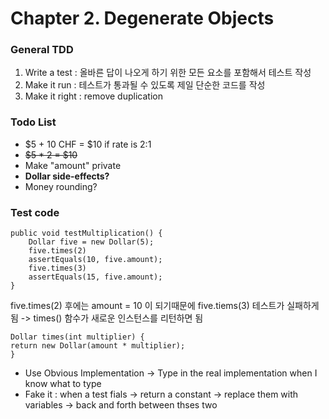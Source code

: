 # Chapter 2. Degenerate Objects

### General TDD

1. Write a test : 올바른 답이 나오게 하기 위한 모든 요소를 포함해서 테스트 작성
2. Make it run : 테스트가 통과될 수 있도록 제일 단순한 코드를 작성
3. Make it right : remove duplication

### Todo List

- $5 + 10 CHF = $10 if rate is 2:1
- ~~$5 \* 2 = $10~~
- Make "amount" private
- **Dollar side-effects?**
- Money rounding?

### Test code

```
public void testMultiplication() {
    Dollar five = new Dollar(5);
    five.times(2)
    assertEquals(10, five.amount);
    five.times(3)
    assertEquals(15, five.amount);
}
```

five.times(2) 후에는 amount = 10 이 되기때문에 five.tiems(3) 테스트가 실패하게 됨 -> times() 함수가 새로운 인스턴스를 리턴하면 됨

```
Dollar times(int multiplier) {
return new Dollar(amount * multiplier);
}
```

- Use Obvious Implementation -> Type in the real implementation when I know what to type
- Fake it : when a test fials -> return a constant -> replace them with variables
  -> back and forth between thses two
